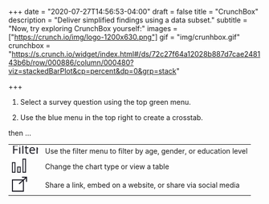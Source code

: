 +++
date = "2020-07-27T14:56:53-04:00"
draft = false
title = "CrunchBox"
description = "Deliver simplified findings using a data subset."
subtitle = "Now, try exploring CrunchBox yourself:"
images = ["https://crunch.io/img/logo-1200x630.png"]
gif = "img/crunhbox.gif"
crunchbox = "https://s.crunch.io/widget/index.html#/ds/72c27f64a12028b887d7cae248143b6b/row/000886/column/000480?viz=stackedBarPlot&cp=percent&dp=0&grp=stack"


+++

1. Select a survey question using the top green menu.

2. Use the blue menu in the top right to create a crosstab.

<span class="emphasis-black">then …</span>

|  |  |
|------|------------------------------------------------------------------|
| <img src="img/icons/filter-icon.svg" alt="Icon"> | Use the filter menu to filter by age, gender, or education level |
| <img src="img/icons/chart-icon.svg" alt="Icon"> | Change the chart type or view a table                            |
| <img src="img/icons/share-icon.svg" alt="Icon"> | Share a link, embed on a website, or share via social media      |
